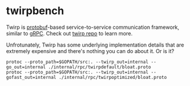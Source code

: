 # twirpbench

Twirp is [protobuf](https://developers.google.com/protocol-buffers/docs/proto3)-based service-to-service communication framework, similar to [gRPC](http://www.grpc.io/).
Check out [twirp repo](https://github.com/twitchtv/twirp) to learn more.

Unfrotunately, Twirp has some underlying implementation details that are extremely expensive and there's nothing you can do about it.
Or is it?

```
protoc --proto_path=$GOPATH/src:. --twirp_out=internal --go_out=internal ./internal/rpc/twirpdefault/bloat.proto
protoc --proto_path=$GOPATH/src:. --twirp_out=internal --gofast_out=internal ./internal/rpc/twirpoptimized/bloat.proto
```
